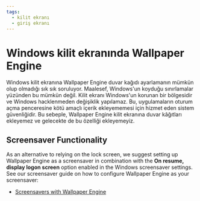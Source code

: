 ```yaml
---
tags:
  - kilit ekranı
  - giriş ekranı
---
```


# Windows kilit ekranında Wallpaper Engine

Windows kilit ekranına Wallpaper Engine duvar kağıdı ayarlamanın mümkün olup olmadığı sık sık soruluyor. Maalesef, Windows'un koyduğu sınırlamalar yüzünden bu mümkün değil. Kilit ekranı Windows'un korunan bir bölgesidir ve Windows hacklenmeden değişiklik yapılamaz. Bu, uygulamaların oturum açma penceresine kötü amaçlı içerik ekleyememesi için hizmet eden sistem güvenliğidir. Bu sebeple, Wallpaper Engine kilit ekranına duvar kâğıtları ekleyemez ve gelecekte de bu özelliği ekleyemeyiz.

## Screensaver Functionality

As an alternative to relying on the lock screen, we suggest setting up Wallpaper Engine as a screensaver in combination with the **On resume, display logon screen** option enabled in the Windows screensaver settings. See our screensaver guide on how to configure Wallpaper Engine as your screensaver:

* [Screensavers with Wallpaper Engine](/functionality/screensaver.html)